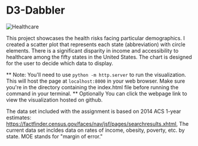 # D3-Dabbler
![Healthcare](https://media.giphy.com/media/13XFcll1sDsRuo/giphy.gif)
 

This project showcases the health risks facing particular demographics. I created a scatter plot that represents each state (abbreviation)  with circle elements. There is a significant disparity in income and accessibility to healthcare among the fifty states in the United States. The chart is designed for the user to decide which data to display.

** Note: You'll need to use `python -m http.server` to run the visualization. This will host the page at `localhost:8000` in your web browser. Make sure you're in the directory containing the index.html file before running the command in your terminal.
** Optionally You can click the webpage link to view the visualization hosted on github.
















The data set included with the assignment is based on 2014 ACS 1-year estimates: https://factfinder.census.gov/faces/nav/jsf/pages/searchresults.xhtml,  The current data set incldes data on rates of income, obesity, poverty, etc. by state. MOE stands for "margin of error."
